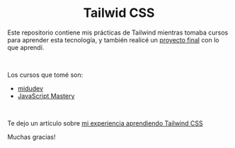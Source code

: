 <h1 align="center">Tailwid CSS</h1>

Este repositorio contiene mis prácticas de Tailwind mientras tomaba cursos para aprender esta tecnología, y también realicé un [proyecto final](https://angeldavidhurtado.github.io/learn-tailwind) con lo que aprendí.

<br>

Los cursos que tomé son:
* [midudev](https://www.youtube.com/watch?v=R5EXap3vNDA)
* [JavaScript Mastery](https://www.youtube.com/watch?v=6biMWgD6_JY)

<br>

Te dejo un artículo sobre [mi experiencia aprendiendo Tailwind CSS](https://medium.com/@angeldavidhurtado/mi-experiencia-aprendiendo-tailwind-css-39730401e9bc)

Muchas gracias!
